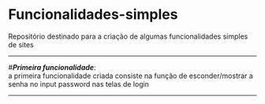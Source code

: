 # Funcionalidades-simples
 Repositório destinado para a criação de algumas funcionalidades simples de sites
___
#_**Primeira funcionalidade**_:  
a primeira funcionalidade criada consiste na função de esconder/mostrar a senha no input password nas telas de login
___
